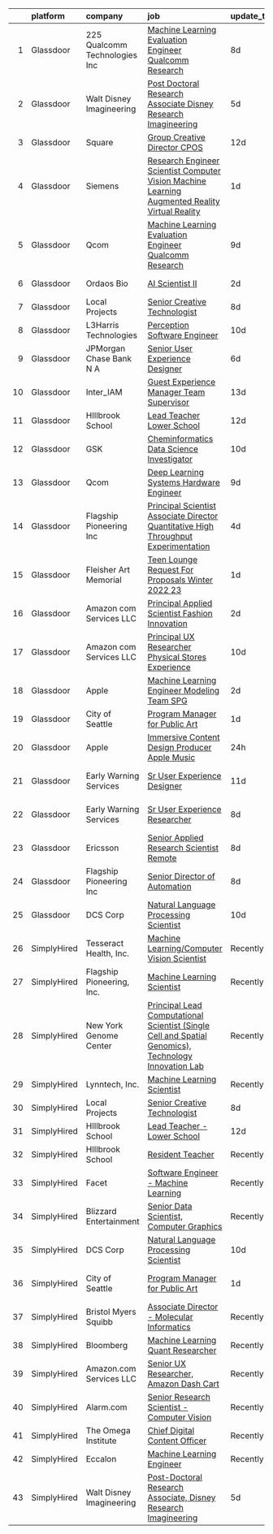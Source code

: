 

|    | platform    | company                        | job                                                                                                                                                                                                                                                                                                                                                                                                                                                                                                                                                                                                                                                                                                                                                                                                                                                                                                                                                                                                                                                                                                                                                                                                                                                                                                                                                              | update_time   | location                     |
|---:|:------------|:-------------------------------|:-----------------------------------------------------------------------------------------------------------------------------------------------------------------------------------------------------------------------------------------------------------------------------------------------------------------------------------------------------------------------------------------------------------------------------------------------------------------------------------------------------------------------------------------------------------------------------------------------------------------------------------------------------------------------------------------------------------------------------------------------------------------------------------------------------------------------------------------------------------------------------------------------------------------------------------------------------------------------------------------------------------------------------------------------------------------------------------------------------------------------------------------------------------------------------------------------------------------------------------------------------------------------------------------------------------------------------------------------------------------|:--------------|:-----------------------------|
|  1 | Glassdoor   | 225 Qualcomm Technologies  Inc | [Machine Learning Evaluation Engineer  Qualcomm Research](https://www.glassdoor.com/partner/jobListing.htm?pos=116&ao=1136043&s=58&guid=000001829b1aed28af1d1c38a3f5ece5&src=GD_JOB_AD&t=SR&vt=w&cs=1_71dfaa2f&cb=1660459609736&jobListingId=1008054781830&jrtk=3-0-1gadhlrasjm4k801-1gadhlrbcg2er800-8b21ce2119ee6c7b-)                                                                                                                                                                                                                                                                                                                                                                                                                                                                                                                                                                                                                                                                                                                                                                                                                                                                                                                                                                                                                                         | 8d            | San Diego, CA                |
|  2 | Glassdoor   | Walt Disney Imagineering       | [Post Doctoral Research Associate  Disney Research Imagineering](https://www.glassdoor.com/partner/jobListing.htm?pos=102&ao=1110586&s=58&guid=000001829b1aed28af1d1c38a3f5ece5&src=GD_JOB_AD&t=SR&vt=w&cs=1_62fc9916&cb=1660459609733&jobListingId=1008060459357&cpc=A65DF3A704A48F9B&jrtk=3-0-1gadhlrasjm4k801-1gadhlrbcg2er800-6da1440bd591d404--6NYlbfkN0DAFTyt7pbDCC2JPO79CSdi1dIb81yjczP5qsKcZIxgiYm3-7g-689UDqHItQTwke_1GOegZIdf_UJ-71wBbYxW6tRRq_HopV3_X4VDnnfNMhTkLsQYvbwpi0aIiewyF1J_cw_JTEUwxJMbKl4SVY_qFliP6yvSRRyYMMObqYNSgzr0r6lW4QIWFNN0NRyVLE5E2ds340-OrZKz09SL6tRqNQTli60QsJSE-u1TpkV_nALq7QcboosUpr_PlDLn50TFv5SjXQh1mSVRxkFRHHW0XF9sCCJuPyzIP5IQC2d6yuhPh9qLu3vVZhBZKloTyCThL5WQ-4JjLpKBIbrLjYglE1YoDZXEmYq7XWYYaxdd7T7aEBjhxo0XmTRDLnMa_4zcW9ZpAdjWQaGnpoM153PKvk5li2eaZZAcuRw_8K8NImuLIVOBbnrPtBjppD9vf3E%3D)                                                                                                                                                                                                                                                                                                                                                                                                                                                                                                                               | 5d            | Glendale, CA                 |
|  3 | Glassdoor   | Square                         | [Group Creative Director  CPOS](https://www.glassdoor.com/partner/jobListing.htm?pos=113&ao=1136043&s=58&guid=000001829b1aed28af1d1c38a3f5ece5&src=GD_JOB_AD&t=SR&vt=w&cs=1_4fffce9a&cb=1660459609735&jobListingId=1008046102664&jrtk=3-0-1gadhlrasjm4k801-1gadhlrbcg2er800-bd8bc251b129c3ab-)                                                                                                                                                                                                                                                                                                                                                                                                                                                                                                                                                                                                                                                                                                                                                                                                                                                                                                                                                                                                                                                                   | 12d           | Portland, OR                 |
|  4 | Glassdoor   | Siemens                        | [Research Engineer   Scientist  Computer Vision  Machine Learning  Augmented Reality   Virtual Reality](https://www.glassdoor.com/partner/jobListing.htm?pos=124&ao=1136043&s=58&guid=000001829b1aed28af1d1c38a3f5ece5&src=GD_JOB_AD&t=SR&vt=w&cs=1_c9cb68b8&cb=1660459609736&jobListingId=1008068126962&jrtk=3-0-1gadhlrasjm4k801-1gadhlrbcg2er800-4a71327233e88ca6-)                                                                                                                                                                                                                                                                                                                                                                                                                                                                                                                                                                                                                                                                                                                                                                                                                                                                                                                                                                                           | 1d            | Princeton, NJ                |
|  5 | Glassdoor   | Qcom                           | [Machine Learning Evaluation Engineer  Qualcomm Research](https://www.glassdoor.com/partner/jobListing.htm?pos=111&ao=1136043&s=58&guid=000001829b1aed28af1d1c38a3f5ece5&src=GD_JOB_AD&t=SR&vt=w&cs=1_e350525c&cb=1660459609734&jobListingId=1008053405367&jrtk=3-0-1gadhlrasjm4k801-1gadhlrbcg2er800-e31e39029997ac08-)                                                                                                                                                                                                                                                                                                                                                                                                                                                                                                                                                                                                                                                                                                                                                                                                                                                                                                                                                                                                                                         | 9d            | San Diego, CA                |
|  6 | Glassdoor   | Ordaos Bio                     | [AI Scientist II](https://www.glassdoor.com/partner/jobListing.htm?pos=121&ao=1136043&s=58&guid=000001829b1aed28af1d1c38a3f5ece5&src=GD_JOB_AD&t=SR&vt=w&ea=1&cs=1_384afd42&cb=1660459609736&jobListingId=1008067574104&jrtk=3-0-1gadhlrasjm4k801-1gadhlrbcg2er800-05e095ae755fa12b-)                                                                                                                                                                                                                                                                                                                                                                                                                                                                                                                                                                                                                                                                                                                                                                                                                                                                                                                                                                                                                                                                            | 2d            | New York, NY                 |
|  7 | Glassdoor   | Local Projects                 | [Senior Creative Technologist](https://www.glassdoor.com/partner/jobListing.htm?pos=104&ao=1110586&s=58&guid=000001829b1aed28af1d1c38a3f5ece5&src=GD_JOB_AD&t=SR&vt=w&cs=1_5f3b226a&cb=1660459609734&jobListingId=1008055604398&cpc=C4A69CCDBB3B9599&jrtk=3-0-1gadhlrasjm4k801-1gadhlrbcg2er800-8eb72e4f7635e7ce--6NYlbfkN0DG4ntHtB_rMsnfhgmnSvK2brktLme1L4SiDeJjQ-izrVOLqRJ5-yjEhSyAj73O13S2BvhtnUA5xilgSmeS1LLEG6_k5Rk2SUw2e7veWb4f5EQ1lq7ZfdETmXqYj7iKNYFi4AUmSC-9AExW8or4bFX1ay8G5knrVhX_LK4vsby8i3nYOWscAuVI_XQxcJLNZRwdfKHbI-vEct04LJ4-zY-1LL_XPK44y13lzIy8I6n9-hK8sM7XeCn-Dl19eDDFnUe-L4ynIadW8ryk9J7YR29XOSBP33DnnR53oVf6W99efzDeeYpMES3X9kIC44AkVRRQEmWyLw-CWNRD7uWoMC4CyX-n4aSH4nSVMZeDFX3QyBqCQeS8pjiATa1SkyiLFuc2Y4piLALLcsBX_88_EoK0gvaQF-11l6RUWkTgzObqIH_0cxXP8vvAOu8JaedoxZQs56gkK6sdsqZjl3XOLAzexSKbF_2ej5g_RML1MKvbPzAlof7sIJcSmRq1QQ8UwLzwKnMaAFKQLLdECcGS4WP-Hq1cO7ShZBWSitdjNpKLtHJL43D2xB5Yyad4yb1kWUsiXgAUusmNWuIDaLkPx2PLt5Ow6IUcnDdh_YgD-qsY4m9cRS87yJTegPZN5if1LRtLutXKnFUwJIN1jrxK644fVvHhcA6MkbwWmQhfgxNR_i6LIcEl4Zs5o7u_jGGpKU84tko4_1qtbDV_gtsX6N76ZEM0QdYymMI1Of3F6nkFZbVaAzs9KNBNvPWKaBAS37NsXibnaC2ZNmy6CKTPurU8c6JgVZqrJWROuTVFUaL0zxpSW1yjf1WGwCU6pwSm9wAMJWbOAPrLFqSejEjk0R0p8d71clKIKLP8kTtd0gsZIQkJzOPschFTYYjVUuJW2K3WV3Hkx3dQLQVtrx7eA2SqayLP7vDzjjK8_FDh7ejiGVq0pcf-F4Iy-aRCbN4ImVGsf5UNdso-6zt1ja1EpBRyrVKse2-72_k%3D) | 8d            | Manhattan                    |
|  8 | Glassdoor   | L3Harris Technologies          | [Perception Software Engineer](https://www.glassdoor.com/partner/jobListing.htm?pos=125&ao=1136043&s=58&guid=000001829b1aed28af1d1c38a3f5ece5&src=GD_JOB_AD&t=SR&vt=w&cs=1_82db2422&cb=1660459609736&jobListingId=1008049597801&jrtk=3-0-1gadhlrasjm4k801-1gadhlrbcg2er800-e48f99b230a01954-)                                                                                                                                                                                                                                                                                                                                                                                                                                                                                                                                                                                                                                                                                                                                                                                                                                                                                                                                                                                                                                                                    | 10d           | Lafayette, LA                |
|  9 | Glassdoor   | JPMorgan Chase Bank  N A       | [Senior User Experience Designer](https://www.glassdoor.com/partner/jobListing.htm?pos=120&ao=1136043&s=58&guid=000001829b1aed28af1d1c38a3f5ece5&src=GD_JOB_AD&t=SR&vt=w&cs=1_761c15a5&cb=1660459609736&jobListingId=1008059216003&jrtk=3-0-1gadhlrasjm4k801-1gadhlrbcg2er800-4635ccbdd7213e58-)                                                                                                                                                                                                                                                                                                                                                                                                                                                                                                                                                                                                                                                                                                                                                                                                                                                                                                                                                                                                                                                                 | 6d            | Chicago, IL                  |
| 10 | Glassdoor   | Inter_IAM                      | [Guest Experience Manager   Team Supervisor](https://www.glassdoor.com/partner/jobListing.htm?pos=114&ao=1136043&s=58&guid=000001829b1aed28af1d1c38a3f5ece5&src=GD_JOB_AD&t=SR&vt=w&ea=1&cs=1_c5c1f807&cb=1660459609735&jobListingId=1008040074772&jrtk=3-0-1gadhlrasjm4k801-1gadhlrbcg2er800-e2ad0e41ceccb73d-)                                                                                                                                                                                                                                                                                                                                                                                                                                                                                                                                                                                                                                                                                                                                                                                                                                                                                                                                                                                                                                                 | 13d           | Manhattan                    |
| 11 | Glassdoor   | HIllbrook School               | [Lead Teacher   Lower School](https://www.glassdoor.com/partner/jobListing.htm?pos=101&ao=1110586&s=58&guid=000001829b1aed28af1d1c38a3f5ece5&src=GD_JOB_AD&t=SR&vt=w&ea=1&cs=1_b8e492eb&cb=1660459609734&jobListingId=1008045647225&cpc=F4333377EDC1BC7E&jrtk=3-0-1gadhlrasjm4k801-1gadhlrbcg2er800-9ef777aa9169e715--6NYlbfkN0A3cbxkq1CnjU6LxcwmQjIrxYAcSH-ImKnOWYQWT4QGLG2jHxaFOD8cIzZj1vyTmzkRh25wA-lQeE48GsP_Ylqp57kcLe-poQpvgB9CHPIAMlG0m60uMmOtz0ea9_Sg5QT6GUNjEs5uD890kXzk-nxCozR4XDcmbJB_ddAXMiSu0yPEFS6q6SYx388oUl6_z9NGtgOY51b6nKoRm8LQxrD6pR40WmK_hv1tGMpdOzrNjYrS2bvlZP5nd-iNo9AbFQ9SZ5-VItV6FfyzZS1CczhXI43YvX-mS3FZgPPKgGbm6632zNduZdU-N46Qo6sPcp602BzJtaBZN5ob91HufUrsesJ8906VGeG2ARuHFp8gd9scLcuJ_Jud4xctJSiy2S-Xt5zrcqyk49cVDxufe5sx438zklEHiNZRKrw5nniNDGNl_IgOD_JmuyppK0tddsLmxBjkMB381_ym3v1JG6X3w9ukxFSP9fU4O4LGIbopnlESy9zcchMUFrhlToY7micOX3AM9o_Mw4xZ-Fb41uWu)                                                                                                                                                                                                                                                                                                                                                                                                                                                                           | 12d           | Los Gatos, CA                |
| 12 | Glassdoor   | GSK                            | [Cheminformatics   Data Science  Investigator](https://www.glassdoor.com/partner/jobListing.htm?pos=117&ao=1136043&s=58&guid=000001829b1aed28af1d1c38a3f5ece5&src=GD_JOB_AD&t=SR&vt=w&cs=1_85b46e37&cb=1660459609736&jobListingId=1008051681276&jrtk=3-0-1gadhlrasjm4k801-1gadhlrbcg2er800-50a7c1e38c3d8577-)                                                                                                                                                                                                                                                                                                                                                                                                                                                                                                                                                                                                                                                                                                                                                                                                                                                                                                                                                                                                                                                    | 10d           | Collegeville, PA             |
| 13 | Glassdoor   | Qcom                           | [Deep Learning Systems Hardware Engineer](https://www.glassdoor.com/partner/jobListing.htm?pos=118&ao=1136043&s=58&guid=000001829b1aed28af1d1c38a3f5ece5&src=GD_JOB_AD&t=SR&vt=w&cs=1_f5a0bab5&cb=1660459609736&jobListingId=1008054096328&jrtk=3-0-1gadhlrasjm4k801-1gadhlrbcg2er800-f2de1cf3034822a6-)                                                                                                                                                                                                                                                                                                                                                                                                                                                                                                                                                                                                                                                                                                                                                                                                                                                                                                                                                                                                                                                         | 9d            | San Diego, CA                |
| 14 | Glassdoor   | Flagship Pioneering  Inc       | [Principal Scientist Associate Director   Quantitative High Throughput Experimentation](https://www.glassdoor.com/partner/jobListing.htm?pos=119&ao=1136043&s=58&guid=000001829b1aed28af1d1c38a3f5ece5&src=GD_JOB_AD&t=SR&vt=w&ea=1&cs=1_9e00b484&cb=1660459609736&jobListingId=1008063455944&jrtk=3-0-1gadhlrasjm4k801-1gadhlrbcg2er800-c171a9add03c2359-)                                                                                                                                                                                                                                                                                                                                                                                                                                                                                                                                                                                                                                                                                                                                                                                                                                                                                                                                                                                                      | 4d            | Boston, MA                   |
| 15 | Glassdoor   | Fleisher Art Memorial          | [Teen Lounge Request For Proposals  Winter 2022 23](https://www.glassdoor.com/partner/jobListing.htm?pos=106&ao=1136043&s=58&guid=000001829b1aed28af1d1c38a3f5ece5&src=GD_JOB_AD&t=SR&vt=w&cs=1_6e35edde&cb=1660459609734&jobListingId=1008069323822&jrtk=3-0-1gadhlrasjm4k801-1gadhlrbcg2er800-8467327c19ec71f5-)                                                                                                                                                                                                                                                                                                                                                                                                                                                                                                                                                                                                                                                                                                                                                                                                                                                                                                                                                                                                                                               | 1d            | Philadelphia, PA             |
| 16 | Glassdoor   | Amazon com Services LLC        | [Principal Applied Scientist  Fashion Innovation](https://www.glassdoor.com/partner/jobListing.htm?pos=109&ao=1136043&s=58&guid=000001829b1aed28af1d1c38a3f5ece5&src=GD_JOB_AD&t=SR&vt=w&cs=1_31738571&cb=1660459609734&jobListingId=1008067385941&jrtk=3-0-1gadhlrasjm4k801-1gadhlrbcg2er800-a72884d7557996d5-)                                                                                                                                                                                                                                                                                                                                                                                                                                                                                                                                                                                                                                                                                                                                                                                                                                                                                                                                                                                                                                                 | 2d            | Sunnyvale, CA                |
| 17 | Glassdoor   | Amazon com Services LLC        | [Principal UX Researcher  Physical Stores Experience](https://www.glassdoor.com/partner/jobListing.htm?pos=110&ao=1136043&s=58&guid=000001829b1aed28af1d1c38a3f5ece5&src=GD_JOB_AD&t=SR&vt=w&cs=1_deea321a&cb=1660459609734&jobListingId=1008049352071&jrtk=3-0-1gadhlrasjm4k801-1gadhlrbcg2er800-4b61986acc1474bc-)                                                                                                                                                                                                                                                                                                                                                                                                                                                                                                                                                                                                                                                                                                                                                                                                                                                                                                                                                                                                                                             | 10d           | Seattle, WA                  |
| 18 | Glassdoor   | Apple                          | [Machine Learning Engineer  Modeling Team   SPG](https://www.glassdoor.com/partner/jobListing.htm?pos=107&ao=1136043&s=58&guid=000001829b1aed28af1d1c38a3f5ece5&src=GD_JOB_AD&t=SR&vt=w&cs=1_745c5c9a&cb=1660459609734&jobListingId=1008067850754&jrtk=3-0-1gadhlrasjm4k801-1gadhlrbcg2er800-06407493694b714b-)                                                                                                                                                                                                                                                                                                                                                                                                                                                                                                                                                                                                                                                                                                                                                                                                                                                                                                                                                                                                                                                  | 2d            | Cupertino, CA                |
| 19 | Glassdoor   | City of Seattle                | [Program Manager for Public Art](https://www.glassdoor.com/partner/jobListing.htm?pos=105&ao=1136043&s=58&guid=000001829b1aed28af1d1c38a3f5ece5&src=GD_JOB_AD&t=SR&vt=w&cs=1_dfc12af6&cb=1660459609734&jobListingId=1008069035725&jrtk=3-0-1gadhlrasjm4k801-1gadhlrbcg2er800-27538df194d2cfde-)                                                                                                                                                                                                                                                                                                                                                                                                                                                                                                                                                                                                                                                                                                                                                                                                                                                                                                                                                                                                                                                                  | 1d            | Washington State             |
| 20 | Glassdoor   | Apple                          | [Immersive Content Design Producer   Apple Music](https://www.glassdoor.com/partner/jobListing.htm?pos=103&ao=1110586&s=58&guid=000001829b1aed28af1d1c38a3f5ece5&src=GD_JOB_AD&t=SR&vt=w&cs=1_a97f8a4e&cb=1660459609733&jobListingId=1008069556268&jrtk=3-0-1gadhlrasjm4k801-1gadhlrbcg2er800-66f7682de66826e6--6NYlbfkN0BvKrLyj5gPmtZO9T8euul8TCxuuKNOtzRJOomxnwSEodTz2Bc-sPZl29JElYHfcoRyptQvj7xlkriqhxG50_dXLQzgfASxZAP8PmeLh9zWp-pplDUED6ovo3wK-KMzZ6GKsOSk90PpRLLD7vZEAfVFM9MGcY7Wc_GSrB7jRN1ffx6LyS_-btaUv1MjArca7Eb0ns5bZrlm8DUFs9bHIxeJPy4AhpP2mG02rsGnqD1r59UBqoZlRxLQ3z127fb3XFuBgEOvwsnFIwZPOJqOmRKEVFPbDMA84e-3nTxTJdXJkl9wVvUjY4ZXXiz80f6fVeqZXQOnqpbgwDsDSVhotBbsJmGlgfnsC7BYjkoEabPe8EezJqLey4fKQRYgS9p1hxrM11vUpsgAVYQq2yuU2bRkd_xHSzmEWEGgHVV09DMDQS7CclhaFTDVh3858pj8GnSIGACnJWp0gs4s-O1oOV2LnlIF8sdMaNlyjKscan3nw9fqPml-_mc-WiFikv89FzWSZKefa4YksnxiZ73Jg0oCfCxZbPQtO2cQZTvibPCvvqPiVoV4tj-kLeLJ7DF68VaThW9-RPgwaOrA_Zgf7gz2d9fjo3V9vKQ9rZg8iN8Jfz0kJxhsUrrKUrQsOUQYVL0in_9yf4hR9HUSm5gxgdAdSWxw4m_VILBtV2IYs1bPd2lv-ppXzWTLdO5upGUFA18fQHtsfg-zdgEwUt1_RK2Xak34pY-fw0q_EIh_cMdR3OnLJFiGTW44KMqZTRTUcMBh-LeB96o7lzsCdaY7AbCJIDc-6si4F5cWQDvATWHHl_Yo9girCQkt64F3tip97LX1D9yPdDT_mH5JvlapHiGLHOcAwrjE2xypV5fcmaAc6KZfS_gk0u4NRVmPchAv-i2rUho0BSivRtYRnZ5k1crbOxGIzLsm8Oc779BUZ3AhuNjvuhWj5vxkpdC3GT2AGeJVSmUpR1Lv153pdLlyqzi8Q-1Ig18NqTg%3D)   | 24h           | Culver City, CA              |
| 21 | Glassdoor   | Early Warning Services         | [Sr  User Experience Designer](https://www.glassdoor.com/partner/jobListing.htm?pos=123&ao=1136043&s=58&guid=000001829b1aed28af1d1c38a3f5ece5&src=GD_JOB_AD&t=SR&vt=w&cs=1_b1708dd2&cb=1660459609736&jobListingId=1008048006364&jrtk=3-0-1gadhlrasjm4k801-1gadhlrbcg2er800-26dc81943396bede-)                                                                                                                                                                                                                                                                                                                                                                                                                                                                                                                                                                                                                                                                                                                                                                                                                                                                                                                                                                                                                                                                    | 11d           | San Francisco, CA            |
| 22 | Glassdoor   | Early Warning Services         | [Sr  User Experience Researcher](https://www.glassdoor.com/partner/jobListing.htm?pos=115&ao=1136043&s=58&guid=000001829b1aed28af1d1c38a3f5ece5&src=GD_JOB_AD&t=SR&vt=w&cs=1_07f9320a&cb=1660459609735&jobListingId=1008056182932&jrtk=3-0-1gadhlrasjm4k801-1gadhlrbcg2er800-8c42f50f7842f8ba-)                                                                                                                                                                                                                                                                                                                                                                                                                                                                                                                                                                                                                                                                                                                                                                                                                                                                                                                                                                                                                                                                  | 8d            | San Francisco, CA            |
| 23 | Glassdoor   | Ericsson                       | [Senior Applied Research Scientist  Remote ](https://www.glassdoor.com/partner/jobListing.htm?pos=108&ao=1136043&s=58&guid=000001829b1aed28af1d1c38a3f5ece5&src=GD_JOB_AD&t=SR&vt=w&cs=1_69efefde&cb=1660459609734&jobListingId=1008056418580&jrtk=3-0-1gadhlrasjm4k801-1gadhlrbcg2er800-b731b7688581a356-)                                                                                                                                                                                                                                                                                                                                                                                                                                                                                                                                                                                                                                                                                                                                                                                                                                                                                                                                                                                                                                                      | 8d            | Los Angeles, CA              |
| 24 | Glassdoor   | Flagship Pioneering  Inc       | [Senior Director of Automation](https://www.glassdoor.com/partner/jobListing.htm?pos=122&ao=1136043&s=58&guid=000001829b1aed28af1d1c38a3f5ece5&src=GD_JOB_AD&t=SR&vt=w&ea=1&cs=1_2320928a&cb=1660459609736&jobListingId=1008056451297&jrtk=3-0-1gadhlrasjm4k801-1gadhlrbcg2er800-3f1dd78579eb2f7a-)                                                                                                                                                                                                                                                                                                                                                                                                                                                                                                                                                                                                                                                                                                                                                                                                                                                                                                                                                                                                                                                              | 8d            | Boston, MA                   |
| 25 | Glassdoor   | DCS Corp                       | [Natural Language Processing Scientist](https://www.glassdoor.com/partner/jobListing.htm?pos=112&ao=1136043&s=58&guid=000001829b1aed28af1d1c38a3f5ece5&src=GD_JOB_AD&t=SR&vt=w&cs=1_918f114d&cb=1660459609735&jobListingId=1008049326315&jrtk=3-0-1gadhlrasjm4k801-1gadhlrbcg2er800-387dbb19297c16e0-)                                                                                                                                                                                                                                                                                                                                                                                                                                                                                                                                                                                                                                                                                                                                                                                                                                                                                                                                                                                                                                                           | 10d           | Dayton, OH                   |
| 26 | SimplyHired | Tesseract Health, Inc.         | [Machine Learning/Computer Vision Scientist](https://www.simplyhired.com/job/iwXCtTY72kw5Rvu02vwYQyiUZQPuKE1vaa0Wy-aIRZrUcmJplgx-2g?q=generative+art)                                                                                                                                                                                                                                                                                                                                                                                                                                                                                                                                                                                                                                                                                                                                                                                                                                                                                                                                                                                                                                                                                                                                                                                                            | Recently      | Remote                       |
| 27 | SimplyHired | Flagship Pioneering, Inc.      | [Machine Learning Scientist](https://www.simplyhired.com/job/3X042FJhtw7lQ4b-7qi0bTIs_-HyqMc352SYRp3_5kDLMom7s590Cg?q=generative+art)                                                                                                                                                                                                                                                                                                                                                                                                                                                                                                                                                                                                                                                                                                                                                                                                                                                                                                                                                                                                                                                                                                                                                                                                                            | Recently      | Cambridge, MA                |
| 28 | SimplyHired | New York Genome Center         | [Principal Lead Computational Scientist (Single Cell and Spatial Genomics), Technology Innovation Lab](https://www.simplyhired.com/job/uzMwTe02YhYYOoPnwXaNOXeOtpdHapy7Y2W2nIcIev3YzsCtsVRCRA?q=generative+art)                                                                                                                                                                                                                                                                                                                                                                                                                                                                                                                                                                                                                                                                                                                                                                                                                                                                                                                                                                                                                                                                                                                                                  | Recently      | New York, NY                 |
| 29 | SimplyHired | Lynntech, Inc.                 | [Machine Learning Scientist](https://www.simplyhired.com/job/ufu_VB-ph6AoEQUeUko2zbfmpy49IKpMa1hvYNm5dXGCxPaJMc42dA?q=generative+art)                                                                                                                                                                                                                                                                                                                                                                                                                                                                                                                                                                                                                                                                                                                                                                                                                                                                                                                                                                                                                                                                                                                                                                                                                            | Recently      | College Station, TX          |
| 30 | SimplyHired | Local Projects                 | [Senior Creative Technologist](https://www.simplyhired.com/job/WmHdtkCzXpwbw1qe-t4VZGq063CV1r8XootsjwORJiTktBBdB06JYA?q=generative+art)                                                                                                                                                                                                                                                                                                                                                                                                                                                                                                                                                                                                                                                                                                                                                                                                                                                                                                                                                                                                                                                                                                                                                                                                                          | 8d            | Manhattan, NY                |
| 31 | SimplyHired | HIllbrook School               | [Lead Teacher - Lower School](https://www.simplyhired.com/job/OUgAjM8ks4L2yKCovRzGlaOvlPEUEwL3o7pxp6h4-j5fkhU2dxbI8g?q=generative+art)                                                                                                                                                                                                                                                                                                                                                                                                                                                                                                                                                                                                                                                                                                                                                                                                                                                                                                                                                                                                                                                                                                                                                                                                                           | 12d           | Los Gatos, CA                |
| 32 | SimplyHired | HIllbrook School               | [Resident Teacher](https://www.simplyhired.com/job/ChngzFNlRif50GXH6bPO6W01YyghpWI-wYlkGi2HAwqNndkwoOXVEw?q=generative+art)                                                                                                                                                                                                                                                                                                                                                                                                                                                                                                                                                                                                                                                                                                                                                                                                                                                                                                                                                                                                                                                                                                                                                                                                                                      | Recently      | Los Gatos, CA                |
| 33 | SimplyHired | Facet                          | [Software Engineer - Machine Learning](https://www.simplyhired.com/job/rRl7LpYqGiIowLAwzbrNzMgXtXTFbKgtp-z9fo66PKEqX4Q6nYlO_w?q=generative+art)                                                                                                                                                                                                                                                                                                                                                                                                                                                                                                                                                                                                                                                                                                                                                                                                                                                                                                                                                                                                                                                                                                                                                                                                                  | Recently      | San Francisco, CA            |
| 34 | SimplyHired | Blizzard Entertainment         | [Senior Data Scientist, Computer Graphics](https://www.simplyhired.com/job/FiskW-Gz-FCAVeSnphMRdyWJsI2KrVP0qig6JTACI2hq1lHJkEOfoA?q=generative+art)                                                                                                                                                                                                                                                                                                                                                                                                                                                                                                                                                                                                                                                                                                                                                                                                                                                                                                                                                                                                                                                                                                                                                                                                              | Recently      | Irvine, CA                   |
| 35 | SimplyHired | DCS Corp                       | [Natural Language Processing Scientist](https://www.simplyhired.com/job/IAukTVOaqEudmsSNO0YDjGsou2_48oEJyOtlV7OLLRTfrwYUS6o4TA?q=generative+art)                                                                                                                                                                                                                                                                                                                                                                                                                                                                                                                                                                                                                                                                                                                                                                                                                                                                                                                                                                                                                                                                                                                                                                                                                 | 10d           | Dayton, OH                   |
| 36 | SimplyHired | City of Seattle                | [Program Manager for Public Art](https://www.simplyhired.com/job/wtB7DfD8e7HBKqF53IUAFMrrCUd5awHZEwcMnWuetrizc4hidg6RJw?q=generative+art)                                                                                                                                                                                                                                                                                                                                                                                                                                                                                                                                                                                                                                                                                                                                                                                                                                                                                                                                                                                                                                                                                                                                                                                                                        | 1d            | Washington State +1 location |
| 37 | SimplyHired | Bristol Myers Squibb           | [Associate Director - Molecular Informatics](https://www.simplyhired.com/job/6LUET-00J9FC82jcNozqbzcnMlTzIUjvX0PgAVt3914OdorFX8oQvA?q=generative+art)                                                                                                                                                                                                                                                                                                                                                                                                                                                                                                                                                                                                                                                                                                                                                                                                                                                                                                                                                                                                                                                                                                                                                                                                            | Recently      | Cambridge, MA                |
| 38 | SimplyHired | Bloomberg                      | [Machine Learning Quant Researcher](https://www.simplyhired.com/job/VPoBWZeqtsL_I-8lUeUVH-XyL3kFT6mMxT20wo9--CNiv9Uav37p5Q?q=generative+art)                                                                                                                                                                                                                                                                                                                                                                                                                                                                                                                                                                                                                                                                                                                                                                                                                                                                                                                                                                                                                                                                                                                                                                                                                     | Recently      | New York, NY                 |
| 39 | SimplyHired | Amazon.com Services LLC        | [Senior UX Researcher, Amazon Dash Cart](https://www.simplyhired.com/job/vo_fEmwGB8So5wjJSetQ0xl-Y5bRz8Y1sLqsfl1FIkC7NZcg1ASXSQ?q=generative+art)                                                                                                                                                                                                                                                                                                                                                                                                                                                                                                                                                                                                                                                                                                                                                                                                                                                                                                                                                                                                                                                                                                                                                                                                                | Recently      | Boston, MA                   |
| 40 | SimplyHired | Alarm.com                      | [Senior Research Scientist - Computer Vision](https://www.simplyhired.com/job/t4JIshlf3wjz_ErGnkfiB5V1DtniSgvM86CH-J_Kba60iigIGQbTmg?q=generative+art)                                                                                                                                                                                                                                                                                                                                                                                                                                                                                                                                                                                                                                                                                                                                                                                                                                                                                                                                                                                                                                                                                                                                                                                                           | Recently      | Tysons Corner, VA            |
| 41 | SimplyHired | The Omega Institute            | [Chief Digital Content Officer](https://www.simplyhired.com/job/G1D9FkrcxrKb089KGIhcUtufe9nAciOmz-Z9jgwfR-iIJFIjtOIiiw?q=generative+art)                                                                                                                                                                                                                                                                                                                                                                                                                                                                                                                                                                                                                                                                                                                                                                                                                                                                                                                                                                                                                                                                                                                                                                                                                         | Recently      | Rhinebeck, NY                |
| 42 | SimplyHired | Eccalon                        | [Machine Learning Engineer](https://www.simplyhired.com/job/z37uoA-U33Yd-ECAlgHqimqFhz1a0M0aWF3E7t3aMoFC0STzAjRntA?q=generative+art)                                                                                                                                                                                                                                                                                                                                                                                                                                                                                                                                                                                                                                                                                                                                                                                                                                                                                                                                                                                                                                                                                                                                                                                                                             | Recently      | Hanover, MD                  |
| 43 | SimplyHired | Walt Disney Imagineering       | [Post-Doctoral Research Associate, Disney Research Imagineering](https://www.simplyhired.com/job/zB7RPTNC8Kf5OWUZxmPvIt3ui7ra145ev7zyGTxBxgZKWoB97uLhZg?q=generative+art)                                                                                                                                                                                                                                                                                                                                                                                                                                                                                                                                                                                                                                                                                                                                                                                                                                                                                                                                                                                                                                                                                                                                                                                        | 5d            | Glendale, CA                 |